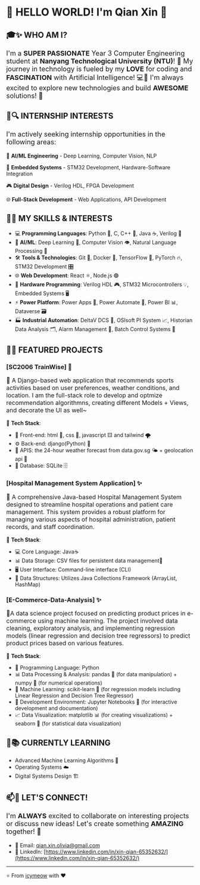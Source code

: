 # <h1>🚀 HELLO WORLD! I'm Qian Xin 🎉</h1>

</div>

## <h2>🎓✨ WHO AM I?</h2>
<p style="font-size: 18px">I'm a <strong>SUPER PASSIONATE</strong> Year 3 Computer Engineering student at <strong>Nanyang Technological University (NTU)</strong>! 🎯 My journey in technology is fueled by my <strong>LOVE</strong> for coding and <strong>FASCINATION</strong> with Artificial Intelligence! 💻🤖 I'm always excited to explore new technologies and build <strong>AWESOME</strong> solutions! 🚀</p>

## <h2>💼🔍 INTERNSHIP INTERESTS</h2>
<p style="font-size: 18px">I'm actively seeking internship opportunities in the following areas:</p>

🤖 <strong>AI/ML Engineering</strong> - Deep Learning, Computer Vision, NLP

🔌 <strong>Embedded Systems</strong> - STM32 Development, Hardware-Software Integration

🎮 <strong>Digital Design</strong> - Verilog HDL, FPGA Development

🌐 <strong>Full-Stack Development</strong> - Web Applications, API Development

## <h2>💪🔥 MY SKILLS & INTERESTS</h2>
- 💻 **Programming Languages**: Python 🐍, C, C++ 🚀, Java ☕, Verilog 🔌
- 🤖 **AI/ML**: Deep Learning 🧠, Computer Vision 👁️, Natural Language Processing 📝
- 🛠️ **Tools & Technologies**: Git 🐙, Docker 🐳, TensorFlow 🤖, PyTorch 🔥, STM32 Development 🎛️
- 🌐 **Web Development**: React ⚛️, Node.js 🟢
- 🔌 **Hardware Programming**: Verilog HDL 🎮, STM32 Microcontrollers 💡, Embedded Systems 🖥️
- ⚡ **Power Platform**: Power Apps 📱, Power Automate 🔄, Power BI 📊, Dataverse 🗃️
- 🏭 **Industrial Automation**: DeltaV DCS 🧪, OSIsoft PI System 📈, Historian Data Analysis 🗂️, Alarm Management 🚨, Batch Control Systems 🧬

## <h2>🚀🌟 FEATURED PROJECTS</h2>

### <h3>[SC2006 TrainWise] 🎯</h3>
<p style="font-size: 16px">📝 A Django-based web application that recommends sports activities based on user preferences, weather conditions, and location. I am the full-stack role to develop and optmize recommendation algorithmns, creating different Models + Views, and decorate the UI as well~</p>

🌟 <strong>Tech Stack</strong>:
- 🎨 Front-end: html 📄, css 🎨, javascript 🟨 and tailwind 🌪️
- ⚙️ Back-end: django(Python) 🐍 
- 🔌 APIS: the 24-hour weather forecast from data.gov.sg 🌤️ + geolocation api 📍
- 💾 Database: SQLite 🗄️

### <h3>[Hospital Management System Application] ✨</h3>
<p style="font-size: 16px">📝 A comprehensive Java-based Hospital Management System designed to streamline hospital operations and patient care management. This system provides a robust platform for managing various aspects of hospital administration, patient records, and staff coordination.</p>

🌟 <strong>Tech Stack</strong>:
- 💻 Core Language: Java☕
- 📊 Data Storage: CSV files for persistent data management📝
- 🖥️ User Interface: Command-line interface (CLI)
- 🔄 Data Structures: Utilizes Java Collections Framework (ArrayList, HashMap)

### <h3>[E-Commerce-Data-Analysis] ✨</h3>
<p style="font-size: 16px">📝A data science project focused on predicting product prices in e-commerce using machine learning. The project involved data cleaning, exploratory analysis, and implementing regression models (linear regression and decision tree regressors) to predict product prices based on various features.</p>

🌟 <strong>Tech Stack</strong>:
- 🐍 Programming Language: Python
- 📊 Data Processing & Analysis: pandas 🐼 (for data manipulation) + numpy 🔢 (for numerical operations)
- 🤖 Machine Learning: scikit-learn 🧠 (for regression models including Linear Regression and Decision Tree Regressor)
- 📓 Development Environment: Jupyter Notebooks 📔 (for interactive development and documentation)
- 📈 Data Visualization: matplotlib 📊 (for creating visualizations) + seaborn 🌊 (for statistical data visualization)

## <h2>🌱📚 CURRENTLY LEARNING</h2>
- Advanced Machine Learning Algorithms 🧠
- Operating Systems ☁️
- Digital Systems Design 🏗️

## <h2>📫💬 LET'S CONNECT!</h2>
<p style="font-size: 18px">I'm <strong>ALWAYS</strong> excited to collaborate on interesting projects or discuss new ideas! Let's create something <strong>AMAZING</strong> together! 🎉</p>

- 📧 Email: [qian.xin.olivia@gmail.com](mailto:qian.xin.olivia@gmail.com)
- 💼 LinkedIn: [https://www.linkedin.com/in/xin-qian-65352632/](https://www.linkedin.com/in/xin-qian-65352632/)

---

⭐️ From [icymeow](https://github.com/icymeow) with ❤️
